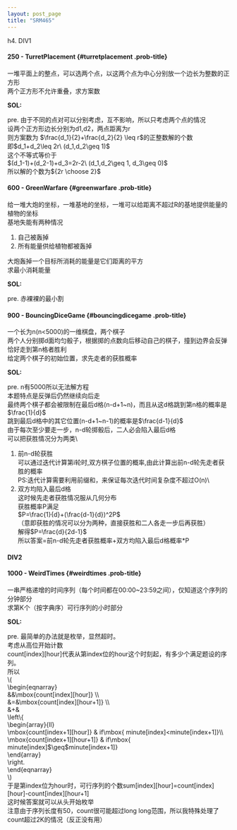 ```yaml
---
layout: post_page
title: "SRM465"
---
```


h4. DIV1

#### 250 - TurretPlacement {#turretplacement .prob-title}

一堆平面上的整点，可以选两个点，以这两个点为中心分别放一个边长为整数的正方形\
两个正方形不允许重叠，求方案数

**SOL:**

pre. 由于不同的点对可以分别考虑，互不影响，所以只考虑两个点的情况\
设两个正方形边长分别为d1,d2，两点距离为r\
则方案数为 \$\\frac{d\_1}{2}+\\frac{d\_2}{2} \\leq r\$的正整数解的个数\
即\$d\_1+d\_2\\leq 2r\\ (d\_1,d\_2\\geq 1)\$\
这个不等式等价于\
\$(d\_1-1)+(d\_2-1)+d\_3=2r-2\\ (d\_1,d\_2\\geq 1, d\_3\\geq 0)\$\
所以解的个数为\${2r \\choose 2}\$

#### 600 - GreenWarfare {#greenwarfare .prob-title}

给一堆大炮的坐标，一堆基地的坐标，一堆可以给距离不超过R的基地提供能量的植物的坐标\
基地失能有两种情况

1.  自己被轰掉
2.  所有能量供给植物都被轰掉

大炮轰掉一个目标所消耗的能量是它们距离的平方\
求最小消耗能量

**SOL:**

pre. 赤裸裸的最小割

#### 900 - BouncingDiceGame {#bouncingdicegame .prob-title}

一个长为n(n\<5000)的一维棋盘，两个棋子\
两个人分别掷d面均匀骰子，根据掷的点数向后移动自己的棋子，撞到边界会反弹\
恰好走到第n格者胜利\
给定两个棋子的初始位置，求先走者的获胜概率

**SOL:**

pre. n有5000所以无法解方程\
本题特点是反弹后仍然继续向后走\
最终两个棋子都会被限制在最后d格(n-d+1\~n)，而且从这d格跳到第n格的概率是\$\\frac{1}{d}\$\
跳到最后d格中的其它位置(n-d+1\~n-1)的概率是\$\\frac{d-1}{d}\$\
由于每次至少要走一步，n-d轮掷骰后，二人必会陷入最后d格\
可以把获胜情况分为两类\
1. 前n-d轮获胜\
可以通过迭代计算第i轮时,双方棋子位置的概率,由此计算出前n-d轮先走者获胜的概率\
PS:迭代计算需要利用前缀和，来保证每次迭代时间复杂度不超过O(n)\
2. 双方均陷入最后d格\
这时候先走者获胜情况服从几何分布\
获胜概率P满足\
\$P=\\frac{1}{d}+(\\frac{d-1}{d})\^2P\$\
（意即获胜的情况可以分为两种，直接获胜和二人各走一步后再获胜）\
解得\$P=\\frac{d}{2d-1}\$\
所以答案=前n-d轮先走者获胜概率+双方均陷入最后d格概率\*P

#### DIV2

#### 1000 - WeirdTimes {#weirdtimes .prob-title}

一串严格递增的时间序列（每个时间都在00:00\~23:59之间），仅知道这个序列的分钟部分\
求第K个（按字典序）可行序列的小时部分

**SOL:**

pre. 最简单的办法就是枚举，显然超时。\
考虑从高位开始计数\
count\[index\]\[hour\]代表从第index位的hour这个时刻起，有多少个满足题设的序列。\
所以\
\\(\
\\begin{eqnarray}\
&&\\mbox{count\[index\]\[hour\]} \\\\\
&=&\\mbox{count\[index\]\[hour+1\]} \\\\\
&+&\
\\left\\{\
\\begin{array}{ll}\
\\mbox{count\[index+1\]\[hour\]} & if\\mbox{
minute\[index\]\<minute\[index+1\]}\\\\\
\\mbox{count\[index+1\]\[hour+1\]} & if\\mbox{
minute\[index\]\$\\geq\$minute\[index+1\]}\
\\end{array}\
\\right.\
\\end{eqnarray}\
\\)\
于是第index位为hour时，可行序列的个数sum\[index\]\[hour\]=count\[index\]\[hour\]-count\[index\]\[hour+1\]\
这时候答案就可以从头开始枚举\
注意由于序列长度有50，count很可能超过long
long范围，所以我特殊处理了count超过2K的情况（反正没有用）
